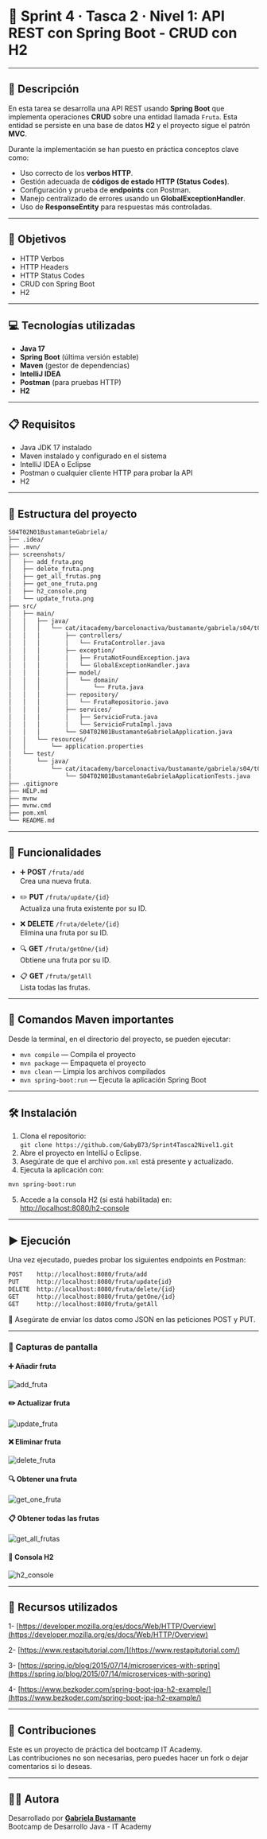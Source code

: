 # 🚀 Sprint 4 · Tasca 2 · Nivel 1: API REST con Spring Boot - CRUD con H2

---

## 📄 Descripción

En esta tarea se desarrolla una API REST usando **Spring Boot** que implementa operaciones **CRUD** sobre una entidad llamada `Fruta`. Esta entidad se persiste en una base de datos **H2** y el proyecto sigue el patrón **MVC**.

Durante la implementación se han puesto en práctica conceptos clave como:

- Uso correcto de los **verbos HTTP**.
- Gestión adecuada de **códigos de estado HTTP (Status Codes)**.
- Configuración y prueba de **endpoints** con Postman.
- Manejo centralizado de errores usando un **GlobalExceptionHandler**.
- Uso de **ResponseEntity** para respuestas más controladas.

---

## 🎯 Objetivos

- HTTP Verbos
- HTTP Headers
- HTTP Status Codes
- CRUD con Spring Boot
- H2

---

## 💻 Tecnologías utilizadas

- **Java 17**
- **Spring Boot** (última versión estable)
- **Maven** (gestor de dependencias)
- **IntelliJ IDEA**
- **Postman** (para pruebas HTTP)
- **H2**

---

## 📋 Requisitos

- Java JDK 17 instalado
- Maven instalado y configurado en el sistema
- IntelliJ IDEA o Eclipse
- Postman o cualquier cliente HTTP para probar la API
- H2

---

## 📁 Estructura del proyecto

```bash
S04T02N01BustamanteGabriela/
├── .idea/
├── .mvn/
├── screenshots/
│   ├── add_fruta.png
│   ├── delete_fruta.png
│   ├── get_all_frutas.png
│   ├── get_one_fruta.png
│   ├── h2_console.png
│   └── update_fruta.png
├── src/
│   ├── main/
│   │   ├── java/
│   │   │   └── cat/itacademy/barcelonactiva/bustamante/gabriela/s04/t02/n01/S04T02N01BustamanteGabriela/
│   │   │       ├── controllers/
│   │   │       │   └── FrutaController.java
│   │   │       ├── exception/
│   │   │       │   ├── FrutaNotFoundException.java
│   │   │       │   └── GlobalExceptionHandler.java
│   │   │       ├── model/
│   │   │       │   └── domain/
│   │   │       │       └── Fruta.java
│   │   │       ├── repository/
│   │   │       │   └── FrutaRepositorio.java
│   │   │       ├── services/
│   │   │       │   ├── ServicioFruta.java
│   │   │       │   └── ServicioFrutaImpl.java
│   │   │       └── S04T02N01BustamanteGabrielaApplication.java
│   │   └── resources/
│   │       └── application.properties
│   └── test/
│       └── java/
│           └── cat/itacademy/barcelonactiva/bustamante/gabriela/s04/t02/n01/S04T02N01BustamanteGabriela/
│               └── S04T02N01BustamanteGabrielaApplicationTests.java
├── .gitignore
├── HELP.md
├── mvnw
├── mvnw.cmd
├── pom.xml
└── README.md
```

---

## 🚀 Funcionalidades

- ➕ **POST** `/fruta/add`  
  Crea una nueva fruta.
  
- ✏️ **PUT** `/fruta/update/{id}`  
  Actualiza una fruta existente por su ID.
  
- ❌ **DELETE** `/fruta/delete/{id}`  
  Elimina una fruta por su ID.
  
- 🔍 **GET** `/fruta/getOne/{id}`  
  Obtiene una fruta por su ID.
  
- 📋 **GET** `/fruta/getAll`  
  Lista todas las frutas.

---

## 🧰 Comandos Maven importantes

Desde la terminal, en el directorio del proyecto, se pueden ejecutar:

- `mvn compile` — Compila el proyecto
- `mvn package` — Empaqueta el proyecto
- `mvn clean` — Limpia los archivos compilados
- `mvn spring-boot:run` — Ejecuta la aplicación Spring Boot

---

## 🛠️ Instalación

1. Clona el repositorio:  
   `git clone https://github.com/GabyB73/Sprint4Tasca2Nivel1.git`
2. Abre el proyecto en IntelliJ o Eclipse.
3. Asegúrate de que el archivo `pom.xml` está presente y actualizado.
4. Ejecuta la aplicación con:
```bash
mvn spring-boot:run
```
5.  Accede a la consola H2 (si está habilitada) en:  
    [http://localhost:8080/h2-console](http://localhost:8080/h2-console)

---

## ▶️ Ejecución

Una vez ejecutado, puedes probar los siguientes endpoints en Postman:
```bash
POST    http://localhost:8080/fruta/add
PUT     http://localhost:8080/fruta/update{id}
DELETE  http://localhost:8080/fruta/delete/{id}
GET     http://localhost:8080/fruta/getOne/{id}
GET     http://localhost:8080/fruta/getAll
```

📌 Asegúrate de enviar los datos como JSON en las peticiones POST y PUT.
 
---
### 📸 Capturas de pantalla

#### ➕ Añadir fruta
![add_fruta](screenshots/add_fruta.png)

#### ✏️ Actualizar fruta
![update_fruta](screenshots/update_fruta.png)

#### ❌ Eliminar fruta
![delete_fruta](screenshots/delete_fruta.png)

#### 🔍 Obtener una fruta
![get_one_fruta](screenshots/get_one_fruta.png)

#### 📋 Obtener todas las frutas
![get_all_frutas](screenshots/get_all_frutas.png)

#### 🧪 Consola H2
![h2_console](screenshots/h2_console.png)

---
## 🔗 Recursos utilizados

1- [https://developer.mozilla.org/es/docs/Web/HTTP/Overview](https://developer.mozilla.org/es/docs/Web/HTTP/Overview)

2- [https://www.restapitutorial.com/](https://www.restapitutorial.com/)

3- [https://spring.io/blog/2015/07/14/microservices-with-spring](https://spring.io/blog/2015/07/14/microservices-with-spring)

4- [https://www.bezkoder.com/spring-boot-jpa-h2-example/](https://www.bezkoder.com/spring-boot-jpa-h2-example/)

---

## 🤝 Contribuciones

Este es un proyecto de práctica del bootcamp IT Academy.    
Las contribuciones no son necesarias, pero puedes hacer un fork o dejar comentarios si lo deseas.
  
---


## 👩‍💻 Autora

Desarrollado por **[Gabriela Bustamante](https://github.com/GabyB73)**  
Bootcamp de Desarrollo Java - IT Academy  


